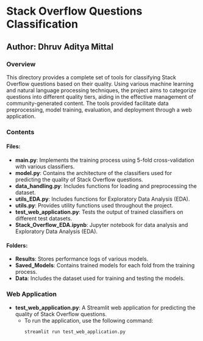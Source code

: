 # Stack Overflow Questions Classification

## Author: Dhruv Aditya Mittal

### Overview
This directory provides a complete set of tools for classifying Stack Overflow questions based on their quality. Using various machine learning and natural language processing techniques, the project aims to categorize questions into different quality tiers, aiding in the effective management of community-generated content. The tools provided facilitate data preprocessing, model training, evaluation, and deployment through a web application.

### Contents

#### Files:
- **main.py**: Implements the training process using 5-fold cross-validation with various classifiers.
- **model.py**: Contains the architecture of the classifiers used for predicting the quality of Stack Overflow questions.
- **data_handling.py**: Includes functions for loading and preprocessing the dataset.
- **utils_EDA.py**: Includes functions for Exploratory Data Analysis (EDA).
- **utils.py**: Provides utility functions used throughout the project.
- **test_web_application.py**: Tests the output of trained classifiers on different test datasets.
- **Stack_Overflow_EDA.ipynb**: Jupyter notebook for data analysis and Exploratory Data Analysis (EDA).

#### Folders:
- **Results**: Stores performance logs of various models.
- **Saved_Models**: Contains trained models for each fold from the training process.
- **Data**: Includes the dataset used for training and testing the models.

### Web Application
- **test_web_application.py**: A Streamlit web application for predicting the quality of Stack Overflow questions.
  - To run the application, use the following command:
    ```
    streamlit run test_web_application.py
    ```

